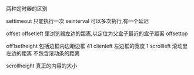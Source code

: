 两种定时器的区别

settimeout
只能执行一次
seinterval
可以多次执行,有一个延迟

offset offsetleft  里浏览器左边的距离,以定位为父盒子最近的盒子距离
offsettop

off1setheight 包括边框内边距边框
41
clienleft 左边框的宽度
1
scrollleft 滚动里左边的距离 不包含滚动条的距离

scrollheight 真正的内容的大小




